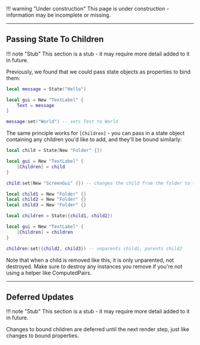!!! warning "Under construction"
	This page is under construction - information may be incomplete or missing.


-----

## Passing State To Children

!!! note "Stub"
	This section is a stub - it may require more detail added to it in future.

Previously, we found that we could pass state objects as properties to bind them:

```Lua
local message = State("Hello")

local gui = New "TextLabel" {
	Text = message
}

message:set("World") -- sets Text to World
```

The same principle works for `[Children]` - you can pass in a state object
containing any children you'd like to add, and they'll be bound similarly:

```Lua
local child = State(New "Folder" {})

local gui = New "TextLabel" {
	[Children] = child
}

child:set(New "ScreenGui" {}) -- changes the child from the folder to the screen gui

```

```Lua
local child1 = New "Folder" {}
local child2 = New "Folder" {}
local child3 = New "Folder" {}

local children = State({child1, child2})

local gui = New "TextLabel" {
	[Children] = children
}

children:set({child2, child3}) -- unparents child1, parents child2

```

Note that when a child is removed like this, it is only unparented, not destroyed.
Make sure to destroy any instances you remove if you're not using a helper like
ComputedPairs.

-----

## Deferred Updates

!!! note "Stub"
	This section is a stub - it may require more detail added to it in future.

Changes to bound children are deferred until the next render step, just like
changes to bound properties.
